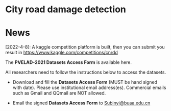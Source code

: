 # City road damage detection

# News
[2022-4-8]: A kaggle competition platform is built, then you can submit you result in https://www.kaggle.com/competitions/cnrdd


The **PVELAD-2021 Datasets Access Form** is available here. 

All researchers need to follow the instructions below to access the datasets.


* Download and fill the **Datasets Access Form** (MUST be hand signed with date). Please use institutional email address(es). Commercial emails such as Gmail and QQmail are NOT allowed. 

* Email the signed **Datasets Access Form** to Subinyi@buaa.edu.cn
